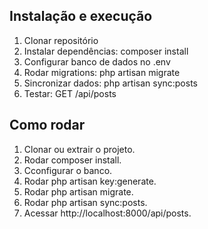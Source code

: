 ## Instalação e execução
1. Clonar repositório
2. Instalar dependências:
   composer install
3. Configurar banco de dados no .env
4. Rodar migrations:
   php artisan migrate
5. Sincronizar dados:
   php artisan sync:posts
6. Testar:
   GET /api/posts

## Como rodar
1. Clonar ou extrair o projeto.
2. Rodar composer install.
3. Cconfigurar o banco.
4. Rodar php artisan key:generate.
5. Rodar php artisan migrate.
6. Rodar php artisan sync:posts.
7. Acessar http://localhost:8000/api/posts.
